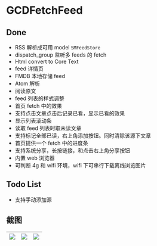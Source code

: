 # GCDFetchFeed

## Done

* RSS 解析成可用 model `SMFeedStore`
* dispatch_group 监听多 feeds 的 fetch
* Html convert to Core Text
* feed 详情页
* FMDB 本地存储 feed
* Atom 解析
* 阅读原文
* feed 列表的样式调整
* 首页 fetch 中的效果
* 支持点击文章点击后记录已看，显示已看的效果
* 显示列表滚动条
* 读取 feed 列表时取未读文章
* 支持标记全部已读，右上角添加按钮。同时清除该源下文章
* 首页提供一个 fetch 中的进度条
* 支持系统分享，长按链接，和点击右上角分享按钮
* 内置 web 浏览器
* 可判断 4g 和 wifi 环境，wifi 下可串行下载离线浏览图片

## Todo List
* 支持手动添加源

## 截图

![](https://github.com/ming1016/GCDFetchFeed/blob/master/GCDFetchFeed/resource/ScreenShot1.png?raw=true)|![](https://github.com/ming1016/GCDFetchFeed/blob/master/GCDFetchFeed/resource/ScreenShot2.png?raw=true)|![](https://github.com/ming1016/GCDFetchFeed/blob/master/GCDFetchFeed/resource/ScreenShot3.png?raw=true)  
:-------------------------:|:-------------------------:|:-------------------------:
